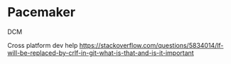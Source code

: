 # Pacemaker
DCM


Cross platform dev help https://stackoverflow.com/questions/5834014/lf-will-be-replaced-by-crlf-in-git-what-is-that-and-is-it-important